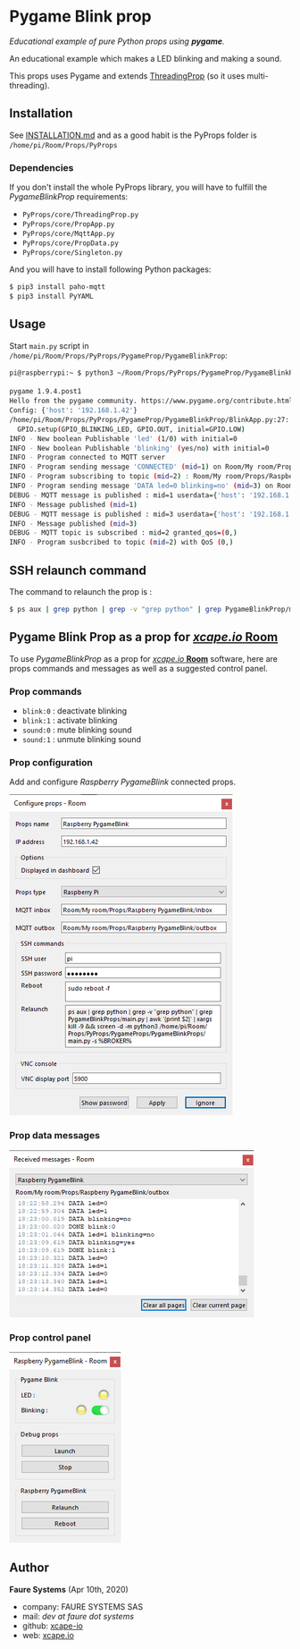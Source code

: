﻿# Pygame Blink prop
*Educational example of pure Python props using **pygame**.*

An educational example which makes a LED blinking and making a sound.

This props uses Pygame and extends <a href="https://github.com/xcape-io/PyProps/blob/master/core/ThreadingProp.py" target="_blank">ThreadingProp</a> (so it uses multi-threading).


## Installation
See [INSTALLATION.md](.../INSTALLATION.md) and as a good habit is the PyProps folder is `/home/pi/Room/Props/PyProps`

### Dependencies
If you don't install the whole PyProps library, you will have to fulfill the  *PygameBlinkProp* requirements:
* `PyProps/core/ThreadingProp.py`
* `PyProps/core/PropApp.py`
* `PyProps/core/MqttApp.py`
* `PyProps/core/PropData.py`
* `PyProps/core/Singleton.py`

And you will have to install following Python packages:
```bash
$ pip3 install paho-mqtt
$ pip3 install PyYAML
```

## Usage
Start `main.py` script in `/home/pi/Room/Props/PyProps/PygameProp/PygameBlinkProp`:

```bash
pi@raspberrypi:~ $ python3 ~/Room/Props/PyProps/PygameProp/PygameBlinkProp/main.py -s 192.168.1.42 -d

pygame 1.9.4.post1
Hello from the pygame community. https://www.pygame.org/contribute.html
Config: {'host': '192.168.1.42'}
/home/pi/Room/Props/PyProps/PygameProp/PygameBlinkProp/BlinkApp.py:27: RuntimeWarning: This channel is already in use, continuing anyway.  Use GPIO.setwarnings(False) to disable warnings.
  GPIO.setup(GPIO_BLINKING_LED, GPIO.OUT, initial=GPIO.LOW)
INFO - New boolean Publishable 'led' (1/0) with initial=0
INFO - New boolean Publishable 'blinking' (yes/no) with initial=0
INFO - Program connected to MQTT server
INFO - Program sending message 'CONNECTED' (mid=1) on Room/My room/Props/Raspberry PygameBlink/outbox
INFO - Program subscribing to topic (mid=2) : Room/My room/Props/Raspberry PygameBlink/inbox
INFO - Program sending message 'DATA led=0 blinking=no' (mid=3) on Room/My room/Props/Raspberry PygameBlink/outbox
DEBUG - MQTT message is published : mid=1 userdata={'host': '192.168.1.42', 'port': 1883}
INFO - Message published (mid=1)
DEBUG - MQTT message is published : mid=3 userdata={'host': '192.168.1.42', 'port': 1883}
INFO - Message published (mid=3)
DEBUG - MQTT topic is subscribed : mid=2 granted_qos=(0,)
INFO - Program susbcribed to topic (mid=2) with QoS (0,)
```


## SSH relaunch command
The command to relaunch the prop is :

```bash
$ ps aux | grep python | grep -v "grep python" | grep PygameBlinkProp/main.py | awk '{print $2}' | xargs kill -9 && screen -d -m python3 /home/pi/Room/Props/PyProps/PygameProp/PygameBlinkProp/main.py -s %BROKER%
```


## Pygame Blink Prop as a prop for <a href="https://xcape.io/" target="_blank">*xcape.io* **Room**</a>
To use *PygameBlinkProp* as a prop for <a href="https://xcape.io/" target="_blank">*xcape.io* **Room**</a> software, here are props commands and messages as well as a suggested control panel.

### Prop commands
* `blink:0` : deactivate blinking
* `blink:1` : activate blinking
* `sound:0` : mute blinking sound
* `sound:1` : unmute blinking sound

### Prop configuration
Add and configure *Raspberry PygameBlink* connected props.

![Prop configuration](props/props-configuration.png)

### Prop data messages

![Outbox messages](props/outbox-messages.png)

### Prop control panel

![Room control panel](props/room-control-panel.png)


## Author

**Faure Systems** (Apr 10th, 2020)
* company: FAURE SYSTEMS SAS
* mail: *dev at faure dot systems*
* github: <a href="https://github.com/xcape-io?tab=repositories" target="_blank">xcape-io</a>
* web: <a href="https://xcape.io/" target="_blank">xcape.io</a>